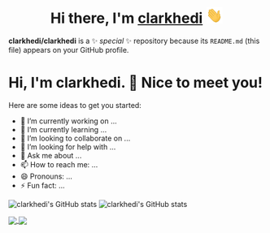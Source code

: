 <h1 align="center">Hi there, I'm <a href="https://clarkhedi.github.io/" target="_blank">clarkhedi</a> <img src="https://github.com/clarkhedi/Imgur/blob/main/imgs/Hi.gif" height="32" /></h1>

**clarkhedi/clarkhedi** is a ✨ _special_ ✨ repository because its `README.md` (this file) appears on your GitHub profile.
# Hi, I'm clarkhedi. 👋 Nice to meet you!
Here are some ideas to get you started:

- 🔭 I’m currently working on ...
- 🌱 I’m currently learning ...
- 👯 I’m looking to collaborate on ...
- 🤔 I’m looking for help with ...
- 💬 Ask me about ...
- 📫 How to reach me: ...
- 😄 Pronouns: ...
- ⚡ Fun fact: ...

![clarkhedi's GitHub stats](https://github-readme-stats.vercel.app/api/wakatime/?username=clarkhedi&show_icons=true)
![clarkhedi's GitHub stats](https://github-readme-stats.vercel.app/api?username=clarkhedi&show_icons=true&theme=dracula)


<a href="https://github.com/clarkhedi/Python-Basic-Introduction">
  <img align="center" src="https://github-readme-stats.vercel.app/api/pin/?username=clarkhedi&repo=Python-Basic-Introduction&theme=dracula" />
</a>
<a href="https://github.com/clarkhedi/Python-Basic-Exercises">
  <img align="center" src="https://github-readme-stats.vercel.app/api/pin/?username=clarkhedi&repo=Python-Basic-Exercises&theme=dracula" />
</a>


